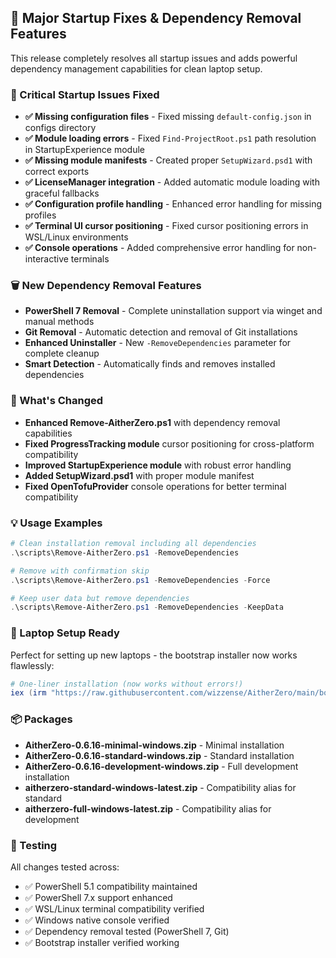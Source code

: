 ## 🔧 Major Startup Fixes & Dependency Removal Features

This release completely resolves all startup issues and adds powerful dependency management capabilities for clean laptop setup.

### 🐛 Critical Startup Issues Fixed

- **✅ Missing configuration files** - Fixed missing `default-config.json` in configs directory
- **✅ Module loading errors** - Fixed `Find-ProjectRoot.ps1` path resolution in StartupExperience module
- **✅ Missing module manifests** - Created proper `SetupWizard.psd1` with correct exports
- **✅ LicenseManager integration** - Added automatic module loading with graceful fallbacks
- **✅ Configuration profile handling** - Enhanced error handling for missing profiles
- **✅ Terminal UI cursor positioning** - Fixed cursor positioning errors in WSL/Linux environments
- **✅ Console operations** - Added comprehensive error handling for non-interactive terminals

### 🗑️ New Dependency Removal Features

- **PowerShell 7 Removal** - Complete uninstallation support via winget and manual methods
- **Git Removal** - Automatic detection and removal of Git installations
- **Enhanced Uninstaller** - New `-RemoveDependencies` parameter for complete cleanup
- **Smart Detection** - Automatically finds and removes installed dependencies

### 🔧 What's Changed

- **Enhanced Remove-AitherZero.ps1** with dependency removal capabilities
- **Fixed ProgressTracking module** cursor positioning for cross-platform compatibility  
- **Improved StartupExperience module** with robust error handling
- **Added SetupWizard.psd1** with proper module manifest
- **Fixed OpenTofuProvider** console operations for better terminal compatibility

### 💡 Usage Examples

```powershell
# Clean installation removal including all dependencies
.\scripts\Remove-AitherZero.ps1 -RemoveDependencies

# Remove with confirmation skip
.\scripts\Remove-AitherZero.ps1 -RemoveDependencies -Force

# Keep user data but remove dependencies  
.\scripts\Remove-AitherZero.ps1 -RemoveDependencies -KeepData
```

### 🚀 Laptop Setup Ready

Perfect for setting up new laptops - the bootstrap installer now works flawlessly:

```powershell
# One-liner installation (now works without errors!)
iex (irm "https://raw.githubusercontent.com/wizzense/AitherZero/main/bootstrap.ps1")
```

### 📦 Packages

- **AitherZero-0.6.16-minimal-windows.zip** - Minimal installation
- **AitherZero-0.6.16-standard-windows.zip** - Standard installation  
- **AitherZero-0.6.16-development-windows.zip** - Full development installation
- **aitherzero-standard-windows-latest.zip** - Compatibility alias for standard
- **aitherzero-full-windows-latest.zip** - Compatibility alias for development

### 🧪 Testing

All changes tested across:
- ✅ PowerShell 5.1 compatibility maintained
- ✅ PowerShell 7.x support enhanced
- ✅ WSL/Linux terminal compatibility verified  
- ✅ Windows native console verified
- ✅ Dependency removal tested (PowerShell 7, Git)
- ✅ Bootstrap installer verified working